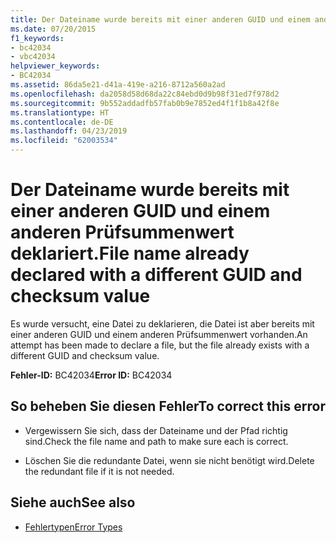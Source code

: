 ```yaml
---
title: Der Dateiname wurde bereits mit einer anderen GUID und einem anderen Prüfsummenwert deklariert.
ms.date: 07/20/2015
f1_keywords:
- bc42034
- vbc42034
helpviewer_keywords:
- BC42034
ms.assetid: 86da5e21-d41a-419e-a216-8712a560a2ad
ms.openlocfilehash: da2058d58d68da22c84ebd0d9b98f31ed7f978d2
ms.sourcegitcommit: 9b552addadfb57fab0b9e7852ed4f1f1b8a42f8e
ms.translationtype: HT
ms.contentlocale: de-DE
ms.lasthandoff: 04/23/2019
ms.locfileid: "62003534"
---
```

# <a name="file-name-already-declared-with-a-different-guid-and-checksum-value"></a><span data-ttu-id="692be-102">Der Dateiname wurde bereits mit einer anderen GUID und einem anderen Prüfsummenwert deklariert.</span><span class="sxs-lookup"><span data-stu-id="692be-102">File name already declared with a different GUID and checksum value</span></span>
<span data-ttu-id="692be-103">Es wurde versucht, eine Datei zu deklarieren, die Datei ist aber bereits mit einer anderen GUID und einem anderen Prüfsummenwert vorhanden.</span><span class="sxs-lookup"><span data-stu-id="692be-103">An attempt has been made to declare a file, but the file already exists with a different GUID and checksum value.</span></span>  
  
 <span data-ttu-id="692be-104">**Fehler-ID:** BC42034</span><span class="sxs-lookup"><span data-stu-id="692be-104">**Error ID:** BC42034</span></span>  
  
## <a name="to-correct-this-error"></a><span data-ttu-id="692be-105">So beheben Sie diesen Fehler</span><span class="sxs-lookup"><span data-stu-id="692be-105">To correct this error</span></span>  
  
- <span data-ttu-id="692be-106">Vergewissern Sie sich, dass der Dateiname und der Pfad richtig sind.</span><span class="sxs-lookup"><span data-stu-id="692be-106">Check the file name and path to make sure each is correct.</span></span>  
  
- <span data-ttu-id="692be-107">Löschen Sie die redundante Datei, wenn sie nicht benötigt wird.</span><span class="sxs-lookup"><span data-stu-id="692be-107">Delete the redundant file if it is not needed.</span></span>  
  
## <a name="see-also"></a><span data-ttu-id="692be-108">Siehe auch</span><span class="sxs-lookup"><span data-stu-id="692be-108">See also</span></span>

- [<span data-ttu-id="692be-109">Fehlertypen</span><span class="sxs-lookup"><span data-stu-id="692be-109">Error Types</span></span>](../../visual-basic/programming-guide/language-features/error-types.md)
